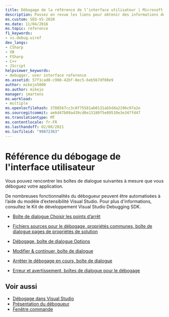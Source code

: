 ```yaml
---
title: Débogage de la référence de l’interface utilisateur | Microsoft Docs
description: Passez en revue les liens pour obtenir des informations de référence sur les différentes boîtes de dialogue que vous pouvez rencontrer dans l’interface utilisateur de débogage de Visual Studio.
ms.custom: SEO-VS-2020
ms.date: 11/04/2016
ms.topic: reference
f1_keywords:
- vs.debug.uiref
dev_langs:
- CSharp
- VB
- FSharp
- C++
- JScript
helpviewer_keywords:
- debugger, user interface reference
ms.assetid: 57f1cad8-c908-42bf-8ec5-6eb567df08e9
author: mikejo5000
ms.author: mikejo
manager: jmartens
ms.workload:
- multiple
ms.openlocfilehash: 3788567cc3c8f75581ab0131ab5dda2196c07a2e
ms.sourcegitcommit: ae6d47b09a439cd0e13180f5e89510e3e347fd47
ms.translationtype: MT
ms.contentlocale: fr-FR
ms.lasthandoff: 02/08/2021
ms.locfileid: "99872363"
---
```

# <a name="debugging-user-interface-reference"></a>Référence du débogage de l'interface utilisateur
Vous pouvez rencontrer les boîtes de dialogue suivantes à mesure que vous déboguez votre application.

 De nombreuses fonctionnalités du débogueur peuvent être automatisées à l’aide du modèle d’extensibilité Visual Studio. Pour plus d'informations, consultez le Kit de développement Visual Studio Debugging SDK.

- [Boîte de dialogue Choisir les points d’arrêt](../debugger/choose-breakpoints-dialog-box.md)

- [Fichiers sources pour le débogage, propriétés communes, boîte de dialogue pages de propriétés de solution](../debugger/debug-source-files-common-properties-solution-property-pages-dialog-box.md)

- [Débogage, boîte de dialogue Options](../debugger/debugging-options-dialog-box.md)

- [Modifier & continuer, boîte de dialogue](../debugger/edit-and-continue-dialog-box.md)

- [Arrêter le débogage en cours, boîte de dialogue](../debugger/stop-debugging-in-progress-dialog-box.md)

- [Erreur et avertissement, boîtes de dialogue pour le débogage](../debugger/debugging-errors-and-warning-dialog-boxes.md)

## <a name="see-also"></a>Voir aussi
- [Débogage dans Visual Studio](../debugger/index.yml)
- [Présentation du débogueur](../debugger/debugger-feature-tour.md)
- [Fenêtre commande](../ide/reference/command-window.md)
